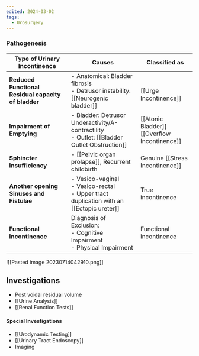 ```yaml
---
edited: 2024-03-02
tags:
  - Urosurgery
---
```

### Pathogenesis

| **Type of Urinary Incontinence**                    | **Causes**                                                                                      | Classified as                                   |
| --------------------------------------------------- | ----------------------------------------------------------------------------------------------- | ----------------------------------------------- |
| **Reduced Functional Residual capacity of bladder** | - Anatomical: Bladder fibrosis <br> - Detrusor instability: [[Neurogenic bladder]]              | <br>[[Urge Incontinence]]                       |
| **Impairment of Emptying**                          | - Bladder: Detrusor Underactivity/A-contractility <br> - Outlet: [[Bladder Outlet Obstruction]] | [[Atonic Bladder]]<br>[[Overflow Incontinence]] |
| **Sphincter Insufficiency**                         | - [[Pelvic organ prolapse]], Recurrent childbirth                                               | Genuine [[Stress Incontinence]]                 |
| **Another opening Sinuses and Fistulae** <br>       | - Vesico-vaginal <br> - Vesico-rectal <br> - Upper tract duplication with an [[Ectopic ureter]] | True incontinence                               |
| **Functional Incontinence**                         | Diagnosis of Exclusion: <br> - Cognitive Impairment <br> - Physical Impairment                  | Functional incontinence                         |

![[Pasted image 20230714042910.png]]

## Investigations
- Post voidal residual volume
- [[Urine Analysis]] 
- [[Renal Function Tests]]

#### Special Investigations
- [[Urodynamic Testing]]
- [[Urinary Tract Endoscopy]]
- Imaging
